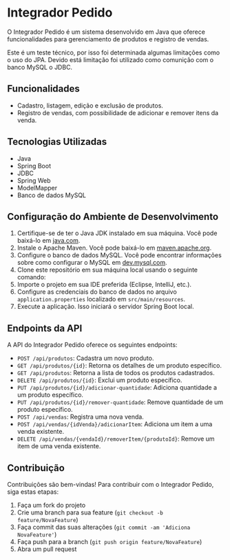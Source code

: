 # Integrador Pedido

O Integrador Pedido é um sistema desenvolvido em Java que oferece funcionalidades para gerenciamento de produtos e registro de vendas.

Este é um teste técnico, por isso foi determinada algumas limitações como o uso do JPA.
Devido está limitação foi utilizado como comunição com o banco MySQL o JDBC.

## Funcionalidades

- Cadastro, listagem, edição e exclusão de produtos.
- Registro de vendas, com possibilidade de adicionar e remover itens da venda.

## Tecnologias Utilizadas

- Java
- Spring Boot
- JDBC
- Spring Web
- ModelMapper
- Banco de dados MySQL

## Configuração do Ambiente de Desenvolvimento

1. Certifique-se de ter o Java JDK instalado em sua máquina. Você pode baixá-lo em [java.com](https://www.java.com/pt-BR/download/).
2. Instale o Apache Maven. Você pode baixá-lo em [maven.apache.org](https://maven.apache.org/).
3. Configure o banco de dados MySQL. Você pode encontrar informações sobre como configurar o MySQL em [dev.mysql.com](https://dev.mysql.com/doc/).
4. Clone este repositório em sua máquina local usando o seguinte comando:
5. Importe o projeto em sua IDE preferida (Eclipse, IntelliJ, etc.).
6. Configure as credenciais do banco de dados no arquivo `application.properties` localizado em `src/main/resources`.
7. Execute a aplicação. Isso iniciará o servidor Spring Boot local.

## Endpoints da API

A API do Integrador Pedido oferece os seguintes endpoints:

- `POST /api/produtos`: Cadastra um novo produto.
- `GET /api/produtos/{id}`: Retorna os detalhes de um produto específico.
- `GET /api/produtos`: Retorna a lista de todos os produtos cadastrados.
- `DELETE /api/produtos/{id}`: Exclui um produto específico.
- `PUT /api/produtos/{id}/adicionar-quantidade`: Adiciona quantidade a um produto específico.
- `PUT /api/produtos/{id}/remover-quantidade`: Remove quantidade de um produto específico.
- `POST /api/vendas`: Registra uma nova venda.
- `POST /api/vendas/{idVenda}/adicionarItem`: Adiciona um item a uma venda existente.
- `DELETE /api/vendas/{vendaId}/removerItem/{produtoId}`: Remove um item de uma venda existente.

## Contribuição

Contribuições são bem-vindas! Para contribuir com o Integrador Pedido, siga estas etapas:

1. Faça um fork do projeto
2. Crie uma branch para sua feature (`git checkout -b feature/NovaFeature`)
3. Faça commit das suas alterações (`git commit -am 'Adiciona NovaFeature'`)
4. Faça push para a branch (`git push origin feature/NovaFeature`)
5. Abra um pull request
